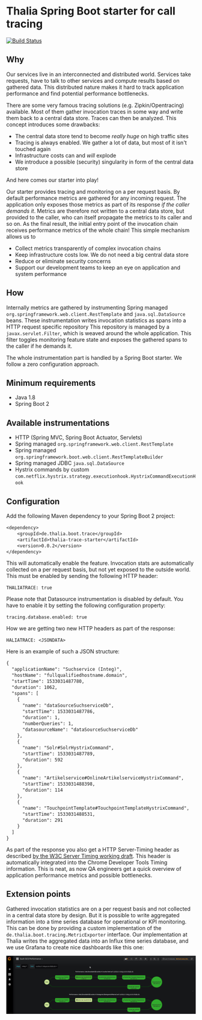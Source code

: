 # Thalia Spring Boot starter for call tracing

[![Build Status](https://travis-ci.org/ThaliaBuecherGmbH/thalia-trace-starter.svg?branch=master)](https://travis-ci.org/ThaliaBuecherGmbH/thalia-trace-starter)

## Why

Our services live in an interconnected and distributed world. Services take requests, have to talk to other services
and compute results based on gathered data. This distributed nature makes it hard to track application performance and
find potential performance bottlenecks. 

There are some very famous tracing solutions (e.g. Zipkin/Opentracing) available. Most of them gather invocation traces in some way
and write them back to a central data store. Traces can then be analyzed. This concept introduces some drawbacks:

* The central data store tend to become *really huge* on high traffic sites
* Tracing is always enabled. We gather a lot of data, but most of it isn't touched again
* Infrastructure costs can and *will* explode
* We introduce a possible (security) singularity in form of the central data store

And here comes our starter into play!

Our starter provides tracing and monitoring on a per request basis. By default performance
metrics are gathered for any incoming request. The application only exposes those metrics as 
part of its response *if the caller demands it*. Metrics are therefore not written to a central data store, 
but provided to the caller, who can itself propagate the metrics to its caller and so on. As the final result, 
the initial entry point of the invocation chain receives performance metrics of the whole chain!
This simple mechanism allows us to

* Collect metrics transparently of complex invocation chains
* Keep infrastructure costs low. We do not need a big central data store
* Reduce or eliminate security concerns
* Support our development teams to keep an eye on application and system performance

## How

Internally metrics are gathered by instrumenting Spring managed `org.springframework.web.client.RestTemplate` 
and `java.sql.DataSource` beans. These instrumentation writes invocation statistics as spans into a HTTP request specific repository
This repository is managed by a `javax.servlet.Filter`, which is weaved around the whole application. This
filter toggles monitoring feature state and exposes the gathered spans to the caller if he demands it.

The whole instrumentation part is handled by a Spring Boot starter. We follow a zero
configuration approach.

## Minimum requirements

* Java 1.8
* Spring Boot 2

## Available instrumentations

* HTTP (Spring MVC, Spring Boot Actuator, Servlets)
* Spring managed `org.springframework.web.client.RestTemplate`
* Spring managed `org.springframework.boot.web.client.RestTemplateBuilder`
* Spring managed JDBC `java.sql.DataSource`
* Hystrix commands by custom `com.netflix.hystrix.strategy.executionhook.HystrixCommandExecutionHook`

## Configuration

Add the following Maven dependency to your Spring Boot 2 project:

```
<dependency>
    <groupId>de.thalia.boot.trace</groupId>
    <artifactId>thalia-trace-starter</artifactId>
    <version>0.0.2</version>
</dependency>
```

This will automatically enable the feature. Invocation stats are automatically collected on
a per request basis, but not yet exposed to the outside world. This must be enabled by sending
the following HTTP header:

```
THALIATRACE: true
```

Please note that Datasource instrumentation is disabled by default. You have to enable it by 
setting the following configuration property:

```
tracing.database.enabled: true
```

How we are getting two new HTTP headers as part of the response:

```
HALIATRACE: <JSONDATA>
``` 

Here is an example of such a JSON structure:

```
{
  "applicationName": "Suchservice (Integ)",
  "hostName": "fullqualifiedhostname.domain",
  "startTime": 1533031487780,
  "duration": 1062,
  "spans": [
    {
      "name": "dataSourceSuchserviceDb",
      "startTime": 1533031487786,
      "duration": 1,
      "numberQueries": 1,
      "datasourceName": "dataSourceSuchserviceDb"
    },
    {
      "name": "Solr#SolrHystrixCommand",
      "startTime": 1533031487789,
      "duration": 592
    },
    {
      "name": "Artikelservice#OnlineArtikelserviceHystrixCommand",
      "startTime": 1533031488398,
      "duration": 114
    },
    {
      "name": "TouchpointTemplate#TouchpointTemplateHystrixCommand",
      "startTime": 1533031488531,
      "duration": 291
    }
  ]
}
```

As part of the response you also get a HTTP Server-Timing header as 
described [by the W3C Server Timing working draft](https://www.w3.org/TR/server-timing).
This header is automatically integrated into the Chrome Developer Tools Timing information. This is neat,
as now QA engineers get a quick overview of application performance metrics and possible
bottlenecks. 

## Extension points

Gathered invocation statistics are on a per request basis and not collected in a central data store by
design. But it is possible to write aggregated information into a time series database for operational
or KPI monitoring. This can be done by providing a custom implementation of the 
`de.thalia.boot.tracing.MetricExporter` interface. Our implementation at Thalia writes the aggregated
data into an Influx time series database, and we use Grafana to create nice dashboards like this one:

![Example dashboard](doc/exampledashboard.png)